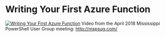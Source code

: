 # Writing Your First Azure Function

[![Writing Your First Azure Function](https://i1.ytimg.com/vi/DXWnisz7I64/hqdefault.jpg "Writing Your First Azure Function")](https://www.youtube.com/watch?v=DXWnisz7I64)
Video from the April 2018 Mississippi PowerShell User Group meeting: http://mspsug.com/


